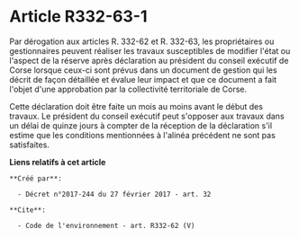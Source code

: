 # Article R332-63-1

Par dérogation aux articles R. 332-62 et R. 332-63, les propriétaires ou gestionnaires peuvent réaliser les travaux
susceptibles de modifier l'état ou l'aspect de la réserve après déclaration au président du conseil exécutif de Corse lorsque
ceux-ci sont prévus dans un document de gestion qui les décrit de façon détaillée et évalue leur impact et que ce document a
fait l'objet d'une approbation par la collectivité territoriale de Corse. 

Cette déclaration doit être faite un mois au moins avant le début des travaux. Le président du conseil exécutif peut
s'opposer aux travaux dans un délai de quinze jours à compter de la réception de la déclaration s'il estime que les
conditions mentionnées à l'alinéa précédent ne sont pas satisfaites.

**Liens relatifs à cet article**

	**Créé par**:

	  - Décret n°2017-244 du 27 février 2017 - art. 32

	**Cite**:

	  - Code de l'environnement - art. R332-62 (V)
